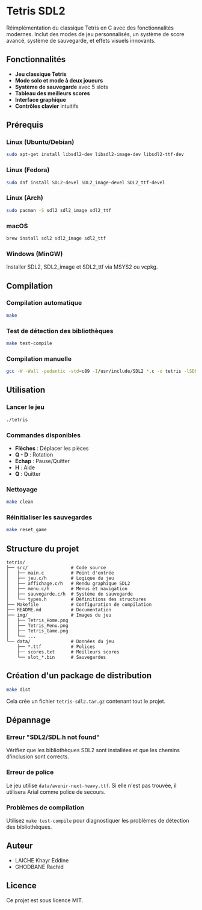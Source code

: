 # Tetris SDL2

Réimplémentation du classique Tetris en C avec des fonctionnalités modernes. Inclut des modes de jeu personnalisés, un système de score avancé, système de sauvegarde, et effets visuels innovants.

## Fonctionnalités

- **Jeu classique Tetris** 
- **Mode solo et mode à deux joueurs**
- **Système de sauvegarde** avec 5 slots
- **Tableau des meilleurs scores**
- **Interface graphique** 
- **Contrôles clavier** intuitifs

## Prérequis

### Linux (Ubuntu/Debian)
```bash
sudo apt-get install libsdl2-dev libsdl2-image-dev libsdl2-ttf-dev
```

### Linux (Fedora)
```bash
sudo dnf install SDL2-devel SDL2_image-devel SDL2_ttf-devel
```

### Linux (Arch)
```bash
sudo pacman -S sdl2 sdl2_image sdl2_ttf
```

### macOS
```bash
brew install sdl2 sdl2_image sdl2_ttf
```

### Windows (MinGW)
Installer SDL2, SDL2_image et SDL2_ttf via MSYS2 ou vcpkg.

## Compilation

### Compilation automatique
```bash
make
```

### Test de détection des bibliothèques
```bash
make test-compile
```

### Compilation manuelle
```bash
gcc -W -Wall -pedantic -std=c89 -I/usr/include/SDL2 *.c -o tetris -lSDL2 -lSDL2_image -lSDL2_ttf
```

## Utilisation

### Lancer le jeu
```bash
./tetris
```

### Commandes disponibles
- **Flèches** : Déplacer les pièces
- **Q - D** : Rotation
- **Échap** : Pause/Quitter
- **H** : Aide
- **Q** : Quitter

### Nettoyage
```bash
make clean
```

### Réinitialiser les sauvegardes
```bash
make reset_game
```

## Structure du projet

```
tetris/
├── src/                # Code source
│   ├── main.c          # Point d'entrée
│   ├── jeu.c/h         # Logique du jeu
│   ├── affichage.c/h   # Rendu graphique SDL2
│   ├── menu.c/h        # Menus et navigation
│   ├── sauvegarde.c/h  # Système de sauvegarde
│   └── types.h         # Définitions des structures
├── Makefile            # Configuration de compilation
├── README.md           # Documentation
├── img/                # Images du jeu
│   ├── Tetris_Home.png
│   ├── Tetris_Menu.png
│   ├── Tetris_Game.png
│   └── ...
└── data/               # Données du jeu
    ├── *.ttf           # Polices
    ├── scores.txt      # Meilleurs scores
    └── slot_*.bin      # Sauvegardes
```

## Création d'un package de distribution

```bash
make dist
```

Cela crée un fichier `tetris-sdl2.tar.gz` contenant tout le projet.

## Dépannage

### Erreur "SDL2/SDL.h not found"
Vérifiez que les bibliothèques SDL2 sont installées et que les chemins d'inclusion sont corrects.

### Erreur de police
Le jeu utilise `data/avenir-next-heavy.ttf`. Si elle n'est pas trouvée, il utilisera Arial comme police de secours.

### Problèmes de compilation
Utilisez `make test-compile` pour diagnostiquer les problèmes de détection des bibliothèques.

## Auteur

- LAICHE Khayr Eddine
- GHODBANE Rachid

## Licence

Ce projet est sous licence MIT.
